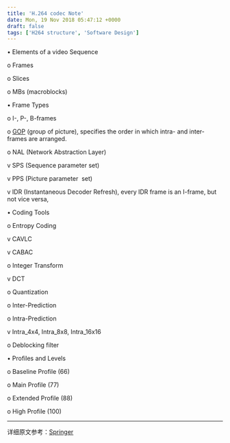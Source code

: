 ```yaml
---
title: 'H.264 codec Note'
date: Mon, 19 Nov 2018 05:47:12 +0000
draft: false
tags: ['H264 structure', 'Software Design']
---
```


• Elements of a video Sequence

o Frames

o Slices

o MBs (macroblocks)

• Frame Types

o I-, P-, B-frames

o [GOP](https://en.wikipedia.org/wiki/Group_of_pictures) (group of picture), specifies the order in which intra\- and inter-frames are arranged.

o NAL (Network Abstraction Layer)

v SPS (Sequence parameter set)

v PPS (Picture parameter  set)

v IDR (Instantaneous Decoder Refresh), every IDR frame is an I-frame, but not vice versa,

• Coding Tools

o Entropy Coding

v CAVLC

v CABAC

o Integer Transform

v DCT

o Quantization

o Inter-Prediction

o Intra-Prediction

v Intra\_4x4, Intra\_8x8, Intra\_16x16

o Deblocking filter

• Profiles and Levels

o Baseline Profile (66)

o Main Profile (77)

o Extended Profile (88)

o High Profile (100)

* * *

详细原文参考：[Springer](https://www.springer.com/cda/content/document/cda_downloaddocument/9781461422297-c1.pdf?SGWID=0-0-45-1338306-p174267072)